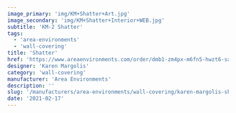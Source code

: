 ```yaml
---
image_primary: 'img/KM+Shatter+Art.jpg'
image_secondary: 'img/KM+Shatter+Interior+WEB.jpg'
subtitle: 'KM-2 Shatter'
tags:
  - 'area-environments'
  - 'wall-covering'
title: 'Shatter'
href: 'https://www.areaenvironments.com/order/dmb1-zm4px-m6fn5-hwzt6-safy2'
designer: 'Karen Margolis'
category: 'wall-covering'
manufacturer: 'Area Environments'
description: ''
slug: '/manufacturers/area-environments/wall-covering/karen-margolis-shatter'
date: '2021-02-17'
---
```

